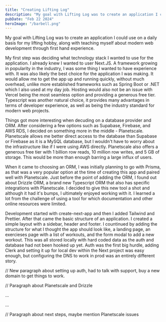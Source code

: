 ```yaml
---
title: "Creating Lifting Log"
description: "My goal with Lifting Log was to create an application I could use on a daily basis for my lifting hobby, along with teaching myself about modern web development through..."
pubDate: "Feb 22 2024"
heroImage: "/barbell.png"
---
```


My goal with Lifting Log was to create an application I could use on a daily basis for my lifting hobby, along with teaching myself about modern web development through first hand experience.

My first step was deciding what technology stack I wanted to use for the application. I already knew I wanted to user Next.JS. A framework growing in popularity in the industry, I was some thing I wanted to have experience with. It was also likely the best choice for the application I was making. It would allow me to get the app up and running quickly, without much overhead, unlike more established frameworks such as Spring Boot or .NET which I also used at my day job. Hosting would also not be an issue with Vercel being the most seamless option and providing a generous free tier. Typescript was another natural choice, it provides many advantages in terms of developer experience, as well as being the industry standard for modern web projects.

Things got more interesting when decuding on a database provider and ORM. After considering a few options such as Supabase, Firebase, and AWS RDS, I decided on something more in the middle - Planetscale. Planetscale allows me better direct access to the database than Supabase or Firebase as it is a MySQL database, but I wouldn't have to worry about the infrastructure like if I were using AWS directly. Planetscale also offers a generous free tier with 1 billion row reads, 10 million row writes, and 5 GB of storage. This would be more than enough barring a large influx of users.

When it came to choosing an ORM, I was initially planning to go with Prisma, as that was a very popular option at the time of creating this app and paired well with Planetscale. Just before the point of adding the ORM, I found out about Drizzle ORM, a brand new Typescript ORM that also has specific integrations with Planetscale. I decided to give this new tool a shot and although it had it's bumps, I ultimately enjoyed working with it. I learned a lot from the challenge of using a tool for which documentation and other online resources were limited.

Development started with create-next-app and then I added Tailwind and Prettier. After that came the basic structure of an application. I created a simple layout with a sidebar, header and footer. I countinued by adding the structure for what I thought the app should look like, a landing page, an exercieses page with a list of workouts, and the form modal to add a new workout. This was all stored locally with hard coded data as the auth and database had not been hooked up yet. Auth was the first big hurdle, adding Clerk and setting it up for local dev within the Next project was easy enough, but configuring the DNS to work in prod was an entirely different story.

// New paragraph about setting up auth, had to talk with support, buy a new domain to get things to work.

// Paragraph about Planetscale and Drizzle

...

...

// Paragraph about next steps, maybe mention Planetscale issues